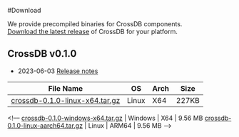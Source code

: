 #Download

We provide precompiled binaries for CrossDB components.  
[Download the latest release](https://github.com/crossdb-org/CrossDB/releases) of CrossDB for your platform.

## CrossDB v0.1.0

* 2023-06-03 [Release notes](CHANGELOG.md#0.1.0)

 File Name | OS | Arch | Size
 --------- | -------- | ---- | ----
 [crossdb-0.1.0-linux-x64.tar.gz](https://github.com/crossdb-org/CrossDB/releases/download/0.1.0/crossdb-0.1.0-linux-x64.tar.gz) | Linux | X64     | 227KB

<!––  [crossdb-0.1.0-windows-x64.tar.gz](https://github.com/crossdb-org/CrossDB/releases/download/v0.1.0/crossdb_0.1.0_windows_x64.tar.gz) | Windows | X64     | 9.56 MB
[crossdb-0.1.0-linux-aarch64.tar.gz](https://github.com/crossdb-org/CrossDB/releases/download/v0.1.0/crossdb_0.1.0_linux_arm64.tar.gz) | Linux | ARM64     | 9.56 MB -->
